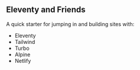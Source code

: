 ## Eleventy and Friends

A quick starter for jumping in and building sites with:

- Eleventy
- Tailwind
- Turbo
- Alpine
- Netlify
